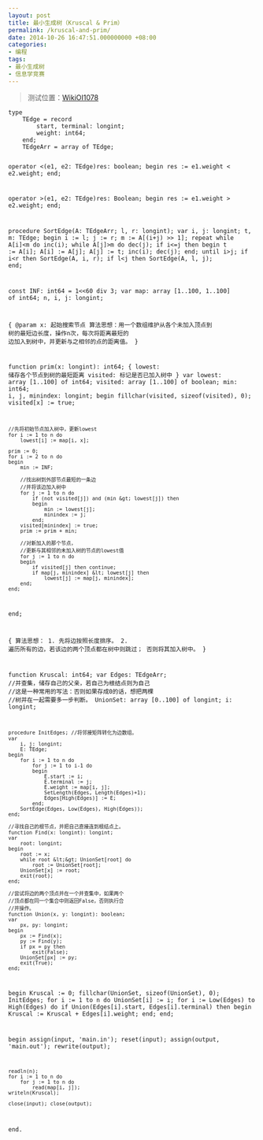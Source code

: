 ```yaml
---
layout: post
title: 最小生成树（Kruscal & Prim）
permalink: /kruscal-and-prim/
date: 2014-10-26 16:47:51.000000000 +08:00
categories:
- 编程
tags:
- 最小生成树
- 信息学竞赛
---
```

<blockquote>
<p>测试位置：<a href="http://codevs.cn/problem/1078/">WikiOI1078</a></p>
</blockquote>
<pre><code>type
    TEdge = record
        start, terminal: longint;
        weight: int64;
    end;
    TEdgeArr = array of TEdge;

operator &lt;(e1, e2: TEdge)res: boolean;
begin
    res := e1.weight &lt; e2.weight;
end;

operator &gt;(e1, e2: TEdge)res: Boolean;
begin
    res := e1.weight &gt; e2.weight;
end;

procedure SortEdge(A: TEdgeArr; l, r: longint);
var
    i, j: longint;
    t, m: TEdge;
begin
    i := l; j := r; m := A[(i+j) &gt;&gt; 1];
    repeat
        while A[i]&lt;m do inc(i);
        while A[j]&gt;m do dec(j);
        if i&lt;=j then
        begin
            t := A[i];
            A[i] := A[j];
            A[j] := t;
            inc(i); dec(j);
        end;
    until i&gt;j;
    if i&lt;r then SortEdge(A, i, r);
    if l&lt;j then SortEdge(A, l, j);
end;

const
    INF: int64 = 1&lt;&lt;60 div 3;
var
    map: array [1..100, 1..100] of int64;
    n, i, j: longint;

{
    @param x: 起始搜索节点
    算法思想：用一个数组维护从各个未加入顶点到
    树的最短边长度，操作n次，每次将距离最短的
    边加入到树中，并更新与之相邻的点的距离值。
}

function prim(x: longint): int64;
{
    lowest: 储存各个节点到树的最短距离
    visited: 标记是否已加入树中
}
var
    lowest: array [1..100] of int64;
    visited: array [1..100] of boolean;
    min: int64;
    i, j, minindex: longint;
begin
    fillchar(visited, sizeof(visited), 0);
    visited[x] := true;

    //先将初始节点加入树中，更新lowest
    for i := 1 to n do
        lowest[i] := map[i, x];

    prim := 0;
    for i := 2 to n do
    begin
        min := INF;

        //找出树到外部节点最短的一条边
        //并将该边加入树中
        for j := 1 to n do
            if (not visited[j]) and (min &gt; lowest[j]) then
            begin
                min := lowest[j];
                minindex := j;
            end;
        visited[minindex] := true;
        prim := prim + min;

        //对新加入的那个节点，
        //更新与其相邻的未加入树的节点的lowest值
        for j := 1 to n do
        begin
            if visited[j] then continue;
            if map[j, minindex] &lt; lowest[j] then
                lowest[j] := map[j, minindex];
        end;
    end;
end;

{
    算法思想：
    1. 先将边按照长度排序。
    2. 遍历所有的边，若该边的两个顶点都在树中则跳过；
    否则将其加入树中。
}

function Kruscal: int64;
var
    Edges: TEdgeArr; 
    //并查集，储存自己的父亲，若自己为根结点则为自己
    //这是一种常用的写法：否则如果存成0的话，想把两棵
    //树并在一起需要多一步判断。
    UnionSet: array [0..100] of longint; 
    i: longint;

    procedure InitEdges; //将邻接矩阵转化为边数组。
    var
        i, j: longint;
        E: TEdge;
    begin
        for i := 1 to n do
            for j := 1 to i-1 do
            begin
                E.start := i;
                E.terminal := j;
                E.weight := map[i, j];
                SetLength(Edges, Length(Edges)+1);
                Edges[High(Edges)] := E;
            end;
        SortEdge(Edges, Low(Edges), High(Edges));
    end;

    //寻找自己的根节点，并把自己直接连到根结点上。
    function Find(x: longint): longint;
    var
        root: longint;
    begin
        root := x;
        while root &lt;&gt; UnionSet[root] do 
            root := UnionSet[root];
        UnionSet[x] := root;
        exit(root);
    end;

    //尝试将边的两个顶点并在一个并查集中，如果两个
    //顶点都在同一个集合中则返回False，否则执行合
    //并操作。
    function Union(x, y: longint): boolean;
    var
        px, py: longint;
    begin
        px := Find(x);
        py := Find(y);
        if px = py then
            exit(False);
        UnionSet[px] := py;
        exit(True);
    end;

begin
    Kruscal := 0;
    fillchar(UnionSet, sizeof(UnionSet), 0);
    InitEdges;
    for i := 1 to n do
        UnionSet[i] := i;
    for i := Low(Edges) to High(Edges) do
        if Union(Edges[i].start, Edges[i].terminal) then
        begin
            Kruscal := Kruscal + Edges[i].weight;
        end;
end;

begin
    assign(input, 'main.in'); reset(input);
    assign(output, 'main.out'); rewrite(output);

    readln(n);
    for i := 1 to n do
        for j := 1 to n do
            read(map[i, j]);
    writeln(Kruscal);

    close(input); close(output);
end.
</code></pre>
